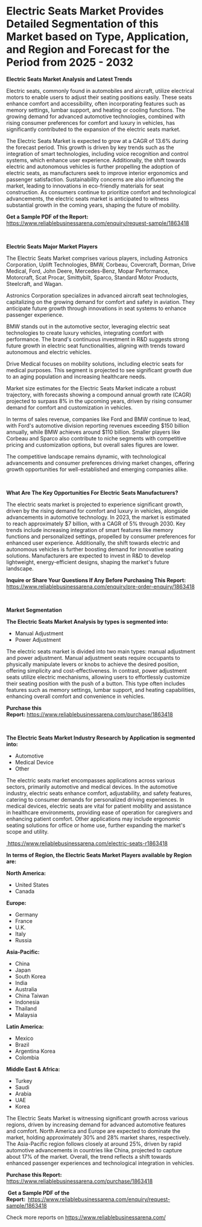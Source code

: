 <p><h1>Electric Seats Market Provides Detailed Segmentation of this Market based on Type, Application, and Region and Forecast for the Period from 2025 - 2032</h1></p><p><strong>Electric Seats Market Analysis and Latest Trends</strong></p>
<p><p>Electric seats, commonly found in automobiles and aircraft, utilize electrical motors to enable users to adjust their seating positions easily. These seats enhance comfort and accessibility, often incorporating features such as memory settings, lumbar support, and heating or cooling functions. The growing demand for advanced automotive technologies, combined with rising consumer preferences for comfort and luxury in vehicles, has significantly contributed to the expansion of the electric seats market.</p><p>The Electric Seats Market is expected to grow at a CAGR of 13.6% during the forecast period. This growth is driven by key trends such as the integration of smart technologies, including voice recognition and control systems, which enhance user experience. Additionally, the shift towards electric and autonomous vehicles is further propelling the adoption of electric seats, as manufacturers seek to improve interior ergonomics and passenger satisfaction. Sustainability concerns are also influencing the market, leading to innovations in eco-friendly materials for seat construction. As consumers continue to prioritize comfort and technological advancements, the electric seats market is anticipated to witness substantial growth in the coming years, shaping the future of mobility.</p></p>
<p><strong>Get a Sample PDF of the Report:&nbsp;</strong> <a href="https://www.reliablebusinessarena.com/enquiry/request-sample/1863418?utm_campaign=2805&utm_medium=2&utm_source=Github&utm_content=ia&utm_term=10042025&utm_id=electric-seats">https://www.reliablebusinessarena.com/enquiry/request-sample/1863418</a></p>
<p>&nbsp;</p>
<p><strong>Electric Seats Major Market Players</strong></p>
<p><p>The Electric Seats Market comprises various players, including Astronics Corporation, Uplift Technologies, BMW, Corbeau, Covercraft, Dorman, Drive Medical, Ford, John Deere, Mercedes-Benz, Mopar Performance, Motorcraft, Scat Procar, Smittybilt, Sparco, Standard Motor Products, Steelcraft, and Wagan. </p><p>Astronics Corporation specializes in advanced aircraft seat technologies, capitalizing on the growing demand for comfort and safety in aviation. They anticipate future growth through innovations in seat systems to enhance passenger experience. </p><p>BMW stands out in the automotive sector, leveraging electric seat technologies to create luxury vehicles, integrating comfort with performance. The brand's continuous investment in R&D suggests strong future growth in electric seat functionalities, aligning with trends toward autonomous and electric vehicles.</p><p>Drive Medical focuses on mobility solutions, including electric seats for medical purposes. This segment is projected to see significant growth due to an aging population and increasing healthcare needs. </p><p>Market size estimates for the Electric Seats Market indicate a robust trajectory, with forecasts showing a compound annual growth rate (CAGR) projected to surpass 8% in the upcoming years, driven by rising consumer demand for comfort and customization in vehicles.</p><p>In terms of sales revenue, companies like Ford and BMW continue to lead, with Ford's automotive division reporting revenues exceeding $150 billion annually, while BMW achieves around $110 billion. Smaller players like Corbeau and Sparco also contribute to niche segments with competitive pricing and customization options, but overall sales figures are lower. </p><p>The competitive landscape remains dynamic, with technological advancements and consumer preferences driving market changes, offering growth opportunities for well-established and emerging companies alike.</p></p>
<p>&nbsp;</p>
<p><strong>What Are The Key Opportunities For Electric Seats Manufacturers?</strong></p>
<p><p>The electric seats market is projected to experience significant growth, driven by the rising demand for comfort and luxury in vehicles, alongside advancements in automotive technology. In 2023, the market is estimated to reach approximately $7 billion, with a CAGR of 5% through 2030. Key trends include increasing integration of smart features like memory functions and personalized settings, propelled by consumer preferences for enhanced user experience. Additionally, the shift towards electric and autonomous vehicles is further boosting demand for innovative seating solutions. Manufacturers are expected to invest in R&D to develop lightweight, energy-efficient designs, shaping the market's future landscape.</p></p>
<p><strong>Inquire or Share Your Questions If Any Before Purchasing This Report:</strong> <a href="https://www.reliablebusinessarena.com/enquiry/pre-order-enquiry/1863418?utm_campaign=2805&utm_medium=2&utm_source=Github&utm_content=ia&utm_term=10042025&utm_id=electric-seats">https://www.reliablebusinessarena.com/enquiry/pre-order-enquiry/1863418</a></p>
<p>&nbsp;</p>
<p><strong>Market Segmentation</strong></p>
<p><strong>The Electric Seats Market Analysis by types is segmented into:</strong></p>
<p><ul><li>Manual Adjustment</li><li>Power Adjustment</li></ul></p>
<p><p>The electric seats market is divided into two main types: manual adjustment and power adjustment. Manual adjustment seats require occupants to physically manipulate levers or knobs to achieve the desired position, offering simplicity and cost-effectiveness. In contrast, power adjustment seats utilize electric mechanisms, allowing users to effortlessly customize their seating position with the push of a button. This type often includes features such as memory settings, lumbar support, and heating capabilities, enhancing overall comfort and convenience in vehicles.</p></p>
<p><strong>Purchase this Report:&nbsp;</strong><a href="https://www.reliablebusinessarena.com/purchase/1863418?utm_campaign=2805&utm_medium=2&utm_source=Github&utm_content=ia&utm_term=10042025&utm_id=electric-seats">https://www.reliablebusinessarena.com/purchase/1863418</a></p>
<p>&nbsp;</p>
<p><strong>The Electric Seats Market Industry Research by Application is segmented into:</strong></p>
<p><ul><li>Automotive</li><li>Medical Device</li><li>Other</li></ul></p>
<p><p>The electric seats market encompasses applications across various sectors, primarily automotive and medical devices. In the automotive industry, electric seats enhance comfort, adjustability, and safety features, catering to consumer demands for personalized driving experiences. In medical devices, electric seats are vital for patient mobility and assistance in healthcare environments, providing ease of operation for caregivers and enhancing patient comfort. Other applications may include ergonomic seating solutions for office or home use, further expanding the market's scope and utility.</p></p>
<p><a href="https://www.reliablebusinessarena.com/electric-seats-r1863418?utm_campaign=2805&utm_medium=2&utm_source=Github&utm_content=ia&utm_term=10042025&utm_id=electric-seats">&nbsp;https://www.reliablebusinessarena.com/electric-seats-r1863418</a></p>
<p><strong>In terms of Region, the Electric Seats Market Players available by Region are:</strong></p>
<p>
    <p> <strong> North America: </strong>
        <ul>
            <li>United States</li>
            <li>Canada</li>
        </ul>
        </p> 
    <p> <strong> Europe: </strong>
        <ul>
            <li>Germany</li>
            <li>France</li>
            <li>U.K.</li>
            <li>Italy</li>
            <li>Russia</li>
        </ul>
        </p> 
    <p> <strong> Asia-Pacific: </strong>
        <ul>
            <li>China</li>
            <li>Japan</li>
            <li>South Korea</li>
            <li>India</li>
            <li>Australia</li>
            <li>China Taiwan</li>
            <li>Indonesia</li>
            <li>Thailand</li>
            <li>Malaysia</li>
        </ul>
        </p> 
    <p> <strong> Latin America: </strong>
        <ul>
            <li>Mexico</li>
            <li>Brazil</li>
            <li>Argentina Korea</li>
            <li>Colombia</li>
        </ul>
        </p> 
    <p> <strong> Middle East & Africa: </strong>
        <ul>
            <li>Turkey</li>
            <li>Saudi</li>
            <li>Arabia</li>
            <li>UAE</li>
            <li>Korea</li>
        </ul>
    </p>
    </p>
<p><p>The Electric Seats Market is witnessing significant growth across various regions, driven by increasing demand for advanced automotive features and comfort. North America and Europe are expected to dominate the market, holding approximately 30% and 28% market shares, respectively. The Asia-Pacific region follows closely at around 25%, driven by rapid automotive advancements in countries like China, projected to capture about 17% of the market. Overall, the trend reflects a shift towards enhanced passenger experiences and technological integration in vehicles.</p></p>
<p><strong>Purchase this Report: </strong><a href="https://www.reliablebusinessarena.com/purchase/1863418?utm_campaign=2805&utm_medium=2&utm_source=Github&utm_content=ia&utm_term=10042025&utm_id=electric-seats">https://www.reliablebusinessarena.com/purchase/1863418</a></p>
<p>&nbsp;<strong>Get a Sample PDF of the Report:&nbsp;&nbsp;</strong><a href="https://www.reliablebusinessarena.com/enquiry/request-sample/1863418?utm_campaign=2805&utm_medium=2&utm_source=Github&utm_content=ia&utm_term=10042025&utm_id=electric-seats">https://www.reliablebusinessarena.com/enquiry/request-sample/1863418</a></p>
<p><strong></strong></p>
<p>Check more reports on <a href="https://www.reliablebusinessarena.com/?utm_campaign=2805&utm_medium=2&utm_source=Github&utm_content=ia&utm_term=10042025&utm_id=electric-seats">https://www.reliablebusinessarena.com/</a></p>